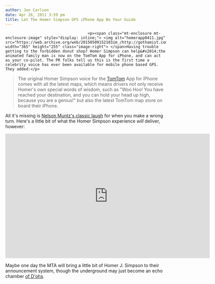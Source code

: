 ```yaml
---
author: Jen Carlson
date: Apr 26, 2011 3:59 pm
title: Let The Homer Simpson GPS iPhone App Be Your Guide
---
```


	
										<p><span class="mt-enclosure mt-enclosure-image" style="display: inline;"> <img alt="homerapp0411.jpg" src="https://web.archive.org/web/20150509152103im_/http://gothamist.com/attachments/arts_jen/homerapp0411.jpg" width="365" height="255" class="image-right"> </span>Having trouble getting to the forbidden donut shop? Homer Simpson can help&#x2014;the animated family man is now on the TomTom App for iPhone, and can act as your co-pilot. The PR folks tell us this is the first time a celebrity voice has ever been available for mobile phone based GPS. They added:</p>

<blockquote>The original Homer Simpson voice for the <a href="https://web.archive.org/web/20150509152103/http://www.tomtom.com/">TomTom</a> App for iPhone comes with all the latest maps, which means drivers not only receive Homer&apos;s own special words of wisdom, such as &quot;Woo Hoo! You have reached your destination, and you can hold your head up high, because you are a genius!&quot;  but also the latest TomTom map store on board their iPhone.</blockquote>
 
All it&apos;s missing is <a href="https://web.archive.org/web/20150509152103/http://www.youtube.com/watch?v=rX7wtNOkuHo">Nelson Muntz&apos;s classic laugh</a> for when you make a wrong turn. Here&apos;s a little bit of what the Homer Simpson experience <em>will</em> deliver, however:

<p><iframe title="YouTube video player" width="640" height="390" src="https://web.archive.org/web/20150509152103if_/http://www.youtube.com/embed/v6UZBwwKMjI" frameborder="0" allowfullscreen></iframe></p>

<p>Maybe one day the MTA will bring a little bit of Homer J. Simpson to their announcement system, though the underground may just become an echo chamber <a href="https://web.archive.org/web/20150509152103/http://www.youtube.com/watch?v=khSIYmTzt6U">of D&apos;ohs</a>.</p>					
										
									
				
